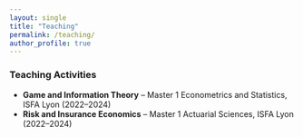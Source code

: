 ```yaml
---
layout: single
title: "Teaching"
permalink: /teaching/
author_profile: true
---
```


### Teaching Activities

- **Game and Information Theory** – Master 1 Econometrics and Statistics, ISFA Lyon (2022–2024)
- **Risk and Insurance Economics** – Master 1 Actuarial Sciences, ISFA Lyon (2022–2024)
